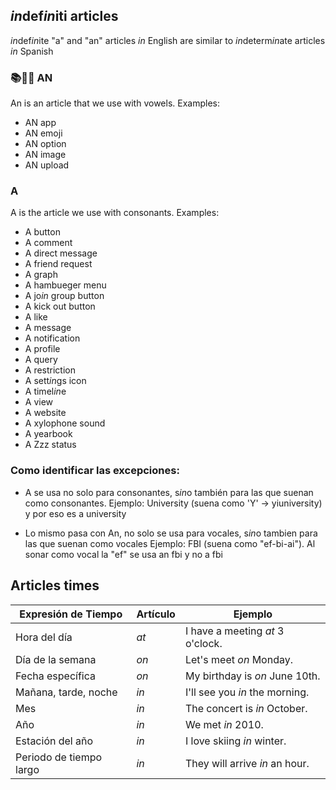 ## *in*def*in*iti articles
*in*def*in*ite "a" and "an" articles *in* English are similar to *in*determ*in*ate articles *in* Spanish

### 📚🍎✨ AN
An is an article that we use with vowels. Examples:

- AN app
- AN emoji
- AN option
- AN image
- AN upload

### A
A is the article we use with consonants. Examples:

- A button
- A comment
- A direct message
- A friend request
- A graph
- A hambueger menu
- A jo*in* group button
- A kick out button
- A like
- A message
- A notification
- A profile
- A query
- A restriction
- A sett*in*gs icon
- A timel*in*e
- A view
- A website
- A xylophone sound
- A yearbook
- A Zzz status


### Como identificar las excepciones:

- A se usa no solo para consonantes, s*in*o también para las que suenan como consonantes. Ejemplo: University (suena como 'Y' -> yiuniversity) y por eso es a university

- Lo mismo pasa con An, no solo se usa para vocales, s*in*o tambien para las que suenan como vocales Ejemplo: FBI (suena como "ef-bi-ai"). Al sonar como vocal la "ef" se usa an fbi y no a fbi


## Articles times


| Expresión de Tiempo     | Artículo | Ejemplo                          |
| ----------------------- | -------- | -------------------------------- |
| Hora del día            | *at*     | I have a meeting *at* 3 o'clock. |
| Día de la semana        | *on*     | Let's meet *on* Monday.          |
| Fecha específica        | *on*     | My birthday is *on* June 10th.   |
| Mañana, tarde, noche    | *in*     | I'll see you *in* the morning.   |
| Mes                     | *in*     | The concert is *in* October.     |
| Año                     | *in*     | We met *in* 2010.                |
| Estación del año        | *in*     | I love skiing *in* winter.       |
| Periodo de tiempo largo | *in*     | They will arrive *in* an hour.   |
